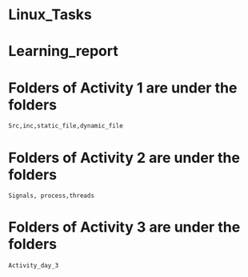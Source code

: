 # Linux_Tasks

# Learning_report 

# Folders of Activity 1 are under the folders
    Src,inc,static_file,dynamic_file
    
# Folders of Activity 2 are under the folders
    Signals, process,threads
# Folders of Activity 3 are under the folders
    Activity_day_3
